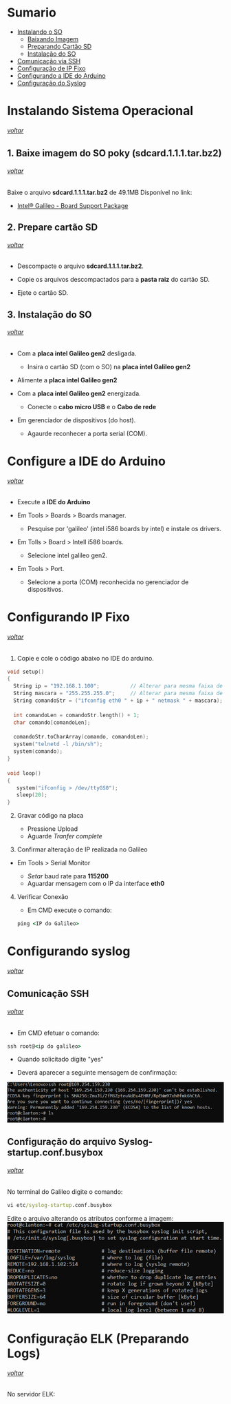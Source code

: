 # Sumario

- [Instalando o SO](#instalando-sistema-operacional)
  - [Baixando Imagem](#1-baixe-imagem-do-so-poky-sdcard111tarbz2)
  - [Preparando Cartão SD](#2-prepare-cartão-sd)
  - [Instalação do SO](#3-instalação-do-so)  
- [Comunicação via SSH](#comunicação-ssh)
- [Configuração de IP Fixo](#configurando-ip-fixo)
- [Configurando a IDE do Arduino](#configure-a-ide-do-arduino)
- [Configuração do Syslog](#configurando-syslog)

# Instalando Sistema Operacional

[<h6>voltar</h6>](#sumario)

## 1. Baixe imagem do SO poky (sdcard.1.1.1.tar.bz2)

[<h6>voltar</h6>](#sumario)

Baixe o arquivo **sdcard.1.1.1.tar.bz2** de 49.1MB Disponível no link:

- [Intel® Galileo - Board Support Package](https://www.intel.com/content/www/us/en/download/17523/intel-galileo-board-support-package.html?)

## 2. Prepare cartão SD

[<h6>voltar</h6>](#sumario)

- Descompacte o arquivo **sdcard.1.1.1.tar.bz2**.

- Copie os arquivos descompactados para a **pasta raiz** do cartão SD.

- Ejete o cartão SD.

## 3. Instalação do SO

[<h6>voltar</h6>](#sumario)

- Com a **placa intel Galileo gen2** desligada.

  - Insira o cartão SD (com o SO) na **placa intel Galileo gen2**

- Alimente a **placa intel Galileo gen2**

- Com a **placa intel Galileo gen2** energizada.

  - Conecte o **cabo micro USB** e o **Cabo de rede**

- Em gerenciador de dispositivos (do host).
  - Agaurde reconhecer a porta serial (COM).

# Configure a IDE do Arduino

[<h6>voltar</h6>](#sumario)

- Execute a **IDE do Arduino**

- Em Tools > Boards > Boards manager.

  - Pesquise por 'galileo' (intel i586 boards by intel) e instale os drivers.

- Em Tolls > Board > Intell i586 boards.

  - Selecione intel galileo gen2.

- Em Tools > Port.
  - Selecione a porta (COM) reconhecida no gerenciador de dispositivos.

# Configurando IP Fixo

[<h6>voltar</h6>](#sumario)

1. Copie e cole o código abaixo no IDE do arduino.

```C
void setup()
{
  String ip = "192.168.1.100";          // Alterar para mesma faixa de ip do host
  String mascara = "255.255.255.0";     // Alterar para mesma faixa de Subrede do host
  String comandoStr = ("ifconfig eth0 " + ip + " netmask " + mascara);

  int comandoLen = comandoStr.length() + 1;
  char comando[comandoLen];

  comandoStr.toCharArray(comando, comandoLen);
  system("telnetd -l /bin/sh");
  system(comando);
}

void loop()
{
   system("ifconfig > /dev/ttyGS0");
   sleep(20);
}
```

2. Gravar código na placa

   - Pressione Upload
   - Aguarde _Tranfer complete_

3. Confirmar alteração de IP realizada no Galileo

- Em Tools > Serial Monitor

  - *Setar* baud rate para **115200**
  - Aguardar mensagem com o IP da interface **eth0**

4. Verificar Conexão

   - Em CMD execute o comando:

   ```cmd
   ping <IP do Galileo>
   ```

# Configurando syslog

[<h6>voltar</h6>](#sumario)

## Comunicação SSH

[<h6>voltar</h6>](#sumario)

- Em CMD efetuar o comando:

```cmd
ssh root@<ip do galileo>
```

- Quando solicitado digite "yes"

- Deverá aparecer a seguinte mensagem de confirmação:

![Imagem](../../img/galileo/SSH-confirm.png)

## Configuração do arquivo Syslog-startup.conf.busybox

[<h6>voltar</h6>](#sumario)

No terminal do Galileo digite o comando:  
```cmd
vi etc/syslog-startup.conf.busybox
```

Edite o arquivo alterando os atributos conforme a imagem:  
![syslog-config](../../img/galileo/syslog-config.png)

# Configuração ELK (Preparando Logs)

[<h6>voltar</h6>](#sumario)

No servidor ELK:
  